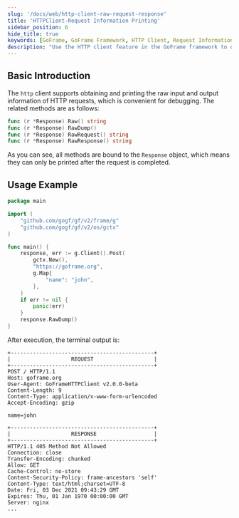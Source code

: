 ```yaml
---
slug: '/docs/web/http-client-raw-request-response'
title: 'HTTPClient-Request Information Printing'
sidebar_position: 6
hide_title: true
keywords: [GoFrame, GoFrame Framework, HTTP Client, Request Information Printing, Raw Request, Debugging, Response Information, HTTP Request, Go Language, Web Development]
description: "Use the HTTP client feature in the GoFrame framework to obtain and print raw input and output information of HTTP requests. The main methods include Raw, RawDump, RawRequest, and RawResponse, which are useful for debugging HTTP requests. The example demonstrates the method of sending POST requests using the GoFrame framework and printing the request and response."
---
```


## Basic Introduction

The `http` client supports obtaining and printing the raw input and output information of HTTP requests, which is convenient for debugging. The related methods are as follows:

```go
func (r *Response) Raw() string
func (r *Response) RawDump()
func (r *Response) RawRequest() string
func (r *Response) RawResponse() string
```

As you can see, all methods are bound to the `Response` object, which means they can only be printed after the request is completed.

## Usage Example

```go
package main

import (
    "github.com/gogf/gf/v2/frame/g"
    "github.com/gogf/gf/v2/os/gctx"
)

func main() {
    response, err := g.Client().Post(
        gctx.New(),
        "https://goframe.org",
        g.Map{
            "name": "john",
        },
    )
    if err != nil {
        panic(err)
    }
    response.RawDump()
}
```

After execution, the terminal output is:

```
+---------------------------------------------+
|                   REQUEST                   |
+---------------------------------------------+
POST / HTTP/1.1
Host: goframe.org
User-Agent: GoFrameHTTPClient v2.0.0-beta
Content-Length: 9
Content-Type: application/x-www-form-urlencoded
Accept-Encoding: gzip

name=john

+---------------------------------------------+
|                   RESPONSE                  |
+---------------------------------------------+
HTTP/1.1 405 Method Not Allowed
Connection: close
Transfer-Encoding: chunked
Allow: GET
Cache-Control: no-store
Content-Security-Policy: frame-ancestors 'self'
Content-Type: text/html;charset=UTF-8
Date: Fri, 03 Dec 2021 09:43:29 GMT
Expires: Thu, 01 Jan 1970 00:00:00 GMT
Server: nginx
...
```